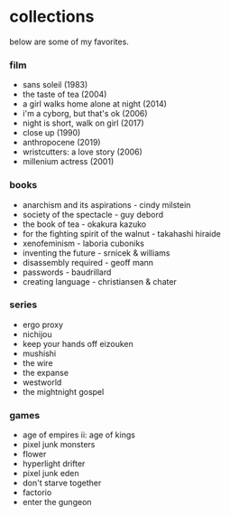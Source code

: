 # collections

below are some of my favorites.

### film

* sans soleil (1983)
* the taste of tea (2004)
* a girl walks home alone at night (2014)
* i'm a cyborg, but that's ok (2006)
* night is short, walk on girl (2017)
* close up (1990)
* anthropocene (2019)
* wristcutters: a love story (2006)
* millenium actress (2001)

### books

* anarchism and its aspirations - cindy milstein
* society of the spectacle - guy debord
* the book of tea - okakura kazuko
* for the fighting spirit of the walnut - takahashi hiraide
* xenofeminism - laboria cuboniks
* inventing the future - srnicek & williams
* disassembly required - geoff mann
* passwords - baudrillard
* creating language - christiansen & chater

### series

* ergo proxy
* nichijou
* keep your hands off eizouken
* mushishi
* the wire
* the expanse
* westworld
* the mightnight gospel

### games

* age of empires ii: age of kings
* pixel junk monsters
* flower
* hyperlight drifter
* pixel junk eden
* don't starve together
* factorio
* enter the gungeon
